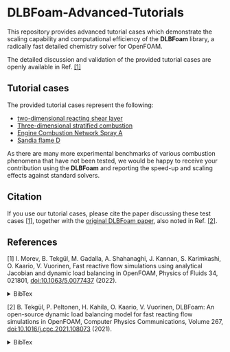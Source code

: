 # DLBFoam-Advanced-Tutorials

This repository provides advanced tutorial cases which demonstrate the scaling capability and computational efficiency of the **DLBFoam** library, a radically fast detailed chemistry solver for OpenFOAM. 

The detailed discussion and validation of the provided tutorial cases are openly available in Ref. [[1]](#1)


## Tutorial cases

The provided tutorial cases represent the following:

* [two-dimensional reacting shear layer](2D_Shear_Layer/README.md)
* [Three-dimensional stratified combustion](3D_Stratified_Combustion/README.md)
* [Engine Combustion Network Spray A](ECN_Spray_A/README.md)
* [Sandia flame D](Sandia_D/README.md)

As there are many more experimental benchmarks of various combustion phenomena that have not been tested, we would be happy to receive your contribution using the **DLBFoam** and reporting the speed-up and scaling effects against standard solvers.

## Citation

If you use our tutorial cases, please cite the paper discussing these test cases [[1]](#1), together with the [original DLBFoam paper](https://github.com/Aalto-CFD/DLBFoam#citation), also noted in Ref. [[2]](#2).

## References

</p>
</details>

<a id="1">[1]</a> 
I. Morev, B. Tekgül, M. Gadalla, A. Shahanaghi, J. Kannan, S. Karimkashi, O. Kaario, V. Vuorinen, Fast reactive flow simulations using analytical Jacobian and dynamic load balancing in OpenFOAM, Physics of Fluids 34, 021801, [doi:10.1063/5.0077437](https://doi.org/10.1063/5.0077437) (2022).
<details>
<summary>BibTex</summary>
<p>

```
@article{Morev2022,
  doi = {10.1063/5.0077437},
  url = {https://doi.org/10.1063/5.0077437},
  year = {2022},
  month = feb,
  publisher = {{AIP} Publishing},
  volume = {34},
  number = {2},
  pages = {021801},
  author = {Ilya Morev and Bulut Tekg\"{u}l and Mahmoud Gadalla and Ali Shahanaghi and Jeevananthan Kannan and Shervin Karimkashi and Ossi Kaario and Ville Vuorinen},
  title = {Fast reactive flow simulations using analytical Jacobian and dynamic load balancing in {OpenFOAM}},
  journal = {Physics of Fluids}
}
```

</p>
</details>

</p>
</details>

<a id="2">[2]</a> 
B. Tekgül, P. Peltonen, H. Kahila, O. Kaario, V. Vuorinen, DLBFoam: An open-source dynamic load balancing model for fast reacting flow simulations in OpenFOAM, Computer Physics Communications, Volume 267, [doi:10.1016/j.cpc.2021.108073](https://doi.org/10.1016/j.cpc.2021.108073) (2021).

<details>
<summary>BibTex</summary>
<p>

```
@article{tekgul2021dlbfoam,
  title={DLBFoam: An open-source dynamic load balancing model for fast reacting flow simulations in OpenFOAM},
  author={Tekg{\"u}l, Bulut and Peltonen, Petteri and Kahila, Heikki and Kaario, Ossi and Vuorinen, Ville},
  journal={Computer Physics Communications},
  pages={108073},
  year={2021},
  publisher={Elsevier}
}
```

</p>
</details>
